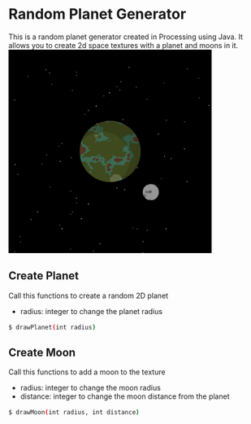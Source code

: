 # Random Planet Generator
This is a random planet generator created in Processing using Java. It allows you to create 2d space textures with a planet and moons in it.
<img src="Render.jpg" alt="Example Render" width="400" height="400">
## Create Planet
Call this functions to create a random 2D planet
- radius: integer to change the planet radius
```bash
$ drawPlanet(int radius)
```
## Create Moon
Call this functions to add a moon to the texture
- radius:  integer to change the moon radius
- distance:  integer to change the moon distance from the planet
```bash
$ drawMoon(int radius, int distance)
```
